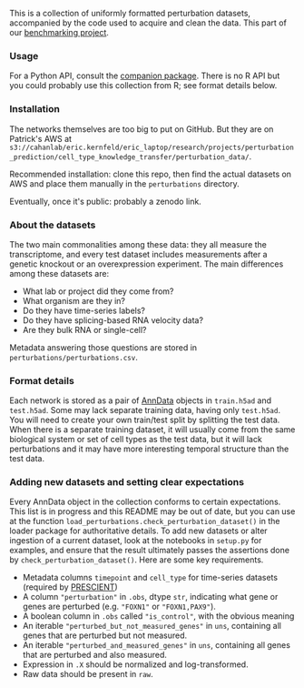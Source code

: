 
This is a collection of uniformly formatted perturbation datasets, accompanied by the code used to acquire and clean the data. This part of our [benchmarking project](https://github.com/ekernf01/perturbation_writing).

### Usage

For a Python API, consult the [companion package](https://github.com/ekernf01/load_perturbations). There is no R API but you could probably use this collection from R; see format details below.

### Installation

The networks themselves are too big to put on GitHub. But they are on Patrick's AWS at `s3://cahanlab/eric.kernfeld/eric_laptop/research/projects/perturbation_prediction/cell_type_knowledge_transfer/perturbation_data/`. 

Recommended installation: clone this repo, then find the actual datasets on AWS and place them manually in the `perturbations` directory. 

Eventually, once it's public: probably a zenodo link.

### About the datasets 

The two main commonalities among these data: they all measure the transcriptome, and every test dataset includes measurements after a genetic knockout or an overexpression experiment. The main differences among these datasets are:

- What lab or project did they come from?
- What organism are they in?
- Do they have time-series labels?
- Do they have splicing-based RNA velocity data?
- Are they bulk RNA or single-cell?

Metadata answering those questions are stored in `perturbations/perturbations.csv`. 

### Format details 

Each network is stored as a pair of [AnnData](https://anndata.readthedocs.io/en/latest/index.html) objects in `train.h5ad` and `test.h5ad`. Some may lack separate training data, having only `test.h5ad`. You will need to create your own train/test split by splitting the test data. When there is a separate training dataset, it will usually come from the same biological system or set of cell types as the test data, but it will lack perturbations and it may have more interesting temporal structure than the test data. 

### Adding new datasets and setting clear expectations

Every AnnData object in the collection conforms to certain expectations. This list is in progress and this README may be out of date, but you can use at the function `load_perturbations.check_perturbation_dataset()` in the loader package for authoritative details. To add new datasets or alter ingestion of a current dataset, look at the notebooks in `setup.py` for examples, and ensure that the result ultimately passes the assertions done by `check_perturbation_dataset()`. Here are some key requirements.

- Metadata columns `timepoint` and `cell_type` for time-series datasets (required by [PRESCIENT](https://cgs.csail.mit.edu/prescient/file_formats/))
- A column `"perturbation"` in `.obs`, dtype `str`, indicating what gene or genes are perturbed (e.g. `"FOXN1"` or `"FOXN1,PAX9"`).
- A boolean column in `.obs` called `"is_control"`, with the obvious meaning
- An iterable `"perturbed_but_not_measured_genes"` in `uns`, containing all genes that are perturbed but not measured.
- An iterable `"perturbed_and_measured_genes"` in `uns`, containing all genes that are perturbed and also measured.
- Expression in `.X` should be normalized and log-transformed. 
- Raw data should be present in `raw`.
 

